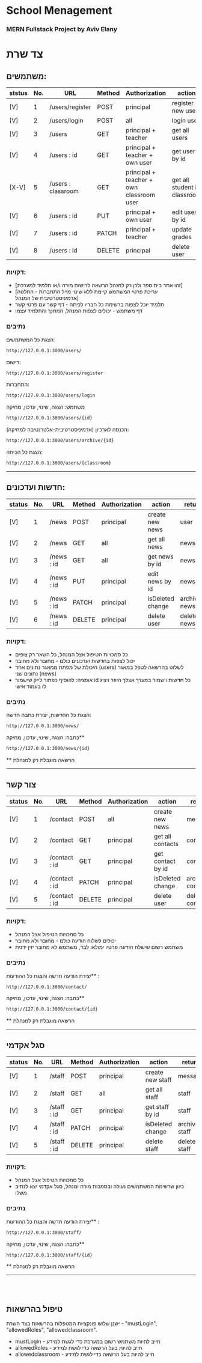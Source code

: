 # School Menagement 
### MERN Fullstack Project by Aviv Elany

# צד שרת

## משתמשים:
|ststus| No. | URL | Method | Authorization | action | return |
|------| ------ | ------ | ------ | ------ | ------ | ------ |
|[V]| 1 | /users/register | POST | principal | register new user  | user |
|[V]| 2 | /users/login | POST | all | login user  | token |
|[V]| 3 | /users | GET | principal + teacher | get all users  | users |
|[V]| 4 | /users : id | GET | principal + teacher + own user | get user by id  | user |
|[X-V]| 5 | /users : classroom | GET | principal + teacher + own classroom user | get all student in classroom  | student in classroom |
|[V]| 6 | /users : id | PUT | principal + own user | edit user by id  | user|
|[V]| 7 | /users : id | PATCH | principal + teacher | update grades  | user |
|[V]| 8 | /users : id | DELETE | principal | delete user  | deleted: user|

### דקויות:
* [זהו אתר בית ספר ולכן רק למנהל הרשאה לרישום מורה ו/או תלמיד למערכת]
* [עריכת פרטי המשתמש קיימת ללא שינוי מייל התחברות - החלטה אדמיניסטרטיבית של המנהל]
* תלמיד יוכל לצפות ברשימת כל חבריו לכיתה - דף קשר עם פרטי קשר
* דף משתמש - יכולים לצפות המנהל, המחנך והתלמיד עצמו

### נתיבים
הצגת כל המשתמשים:
```sh
http://127.0.0.1:3000/users/
```
רישום:
```sh
http://127.0.0.1:3000/users/register
```
התחברות:
```sh
http://127.0.0.1:3000/users/login
```
משתמש: הצגה, שינוי, עדכון, מחיקה
```sh
http://127.0.0.1:3000/users/{id}
```
הכנסה לארכיון (אדמיניסטרטיבית-אלטרנטיבה למחיקה):
```sh
http://127.0.0.1:3000/users/archive/{id}
```
הצגת כל הכיתה:
```sh
http://127.0.0.1:3000/users/{classroom}
```
<HR>


## חדשות ועדכונים:
|status| No. | URL | Method | Authorization | action | return |
|------| ------ | ------ | ------ | ------ | ------ | ------ |
|[V]| 1 | /news | POST | principal | create new news  | user |
|[V]| 2 | /news | GET | all | get all news  | news |
|[V]| 3 | /news : id | GET | all | get news by id  | news |
|[V]| 4 | /news : id | PUT | principal | edit news by id  | news|
|[V]| 5 | /news : id | PATCH | principal | isDeleted change  | archived: news |
|[V]| 6 | /news : id | DELETE | principal | delete user  | deleted: news|

### דקויות:
* כל סמכויות הטיפול אצל המנהל, כל השאר רק צופים
* יכול לצפות בחדשות ועדכונים כולם - מחובר ולא מחובר
* היכולת של מפתח ממאגר נתונים אחד (users) לשלוט בהרשאה לטפל במאגר נתונים שני (news)
* אופציה: להוסיף כפתור לייק שישמור id כל חדשות וישמור במערך אצלך היוזר ויציג לו בעמוד אישי


### נתיבים
הצגת כל החדשות, יצירת כתבה חדשה:
```sh
http://127.0.0.1:3000/news/
```
כתבה: הצגה, שינוי, עדכון, מחיקה**
```sh
http://127.0.0.1:3000/news/{id}
```
** הרשאה מוגבלת רק למנהלת

<HR>

## צור קשר
|status| No. | URL | Method | Authorization | action | return |
|------| ------ | ------ | ------ | ------ | ------ | ------ |
|[V]| 1 | /contact | POST | all | create new news  | message |
|[V]| 2 | /contact | GET | principal | get all contacts  | contact |
|[V]| 3 | /contact : id | GET | principal | get contact by id  | contact |
|[V]| 4 | /contact : id | PATCH | principal | isDeleted change  | archived: contact |
|[V]| 5 | /contact : id | DELETE | principal | delete user  | deleted: contact|

### דקויות:
* כל סמכויות הטיפול אצל המנהל
* יכולים לשלוח הודעה כולם - מחובר ולא מחובר
* משתמש רשום שישלח הודעה פרטיו ימולאו לבד, משתמש לא מחובר יזין ידנית

### נתיבים
יצירת הודעה חדשה והצגת כל ההודעות** :
```sh
http://127.0.0.1:3000/contact/
```
כתבה: הצגה, שינוי, עדכון, מחיקה**
```sh
http://127.0.0.1:3000/contact/{id}
```
** הרשאה מוגבלת רק למנהלת

<HR>

## סגל אקדמי
|status| No. | URL | Method | Authorization | action | return |
|------| ------ | ------ | ------ | ------ | ------ | ------ |
|[V]| 1 | /staff | POST | principal | create new staff  | message |
|[V]| 2 | /staff | GET | all | get all staff  | staff |
|[V]| 3 | /staff : id | GET | principal | get staff by id  | staff |
|[V]| 4 | /staff : id | PATCH | principal | isDeleted change  | archived: staff |
|[V]| 5 | /staff : id | DELETE | principal | delete staff  | deleted: staff|

### דקויות:
* כל סמכויות הטיפול אצל המנהל
* כיוון שרשימת המשתמשים נעולה ובסמכות מורה ומנהל, סגל אקדמי יצא לנתיב משלו

### נתיבים
יצירת הודעה חדשה והצגת כל ההודעות** :
```sh
http://127.0.0.1:3000/staff/
```
כתבה: הצגה, שינוי, עדכון, מחיקה**
```sh
http://127.0.0.1:3000/staff/{id}
```
** הרשאה מוגבלת רק למנהלת

<HR>
<BR>
<BR>

## טיפול בהרשאות
ישנן שלוש פונקציות המטפלות בהרשאות בצד השרת - "mustLogin", "allowedRoles", "allowedclassroom".
- mustLogin - חייב להיות משתמש רשום במערכת כדי לגשת למידע
- allowedRoles - חייב להיות בעל הרשאה כדי לגשת למידע
- allowedclassroom - חייב להיות בעל הרשאה כדי לגשת למידע






